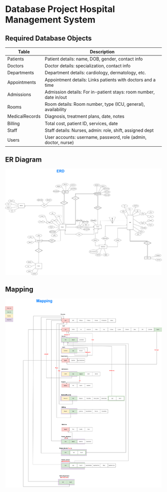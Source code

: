 # Database Project Hospital Management System
## Required Database Objects
|Table| Description|
|------| ---------|
|Patients| Patient details: name, DOB, gender, contact info |
|Doctors| Doctor details: specialization, contact info |
|Departments| Department details:  cardiology, dermatology, etc.|
|Appointments| Appointment details: Links patients with doctors and a time |
|Admissions| Admission details: For in-patient stays: room number, date in/out |
|Rooms| Room details: Room number, type (ICU, general), availability |
|MedicalRecords| Diagnosis, treatment plans, date, notes|
|Billing| Total cost, patient ID, services, date|
|Staff| Staff details: Nurses, admin: role, shift, assigned dept |
|Users| User accounts: username, password, role (admin, doctor, nurse) |

## ER Diagram
![ER Diagram](img/HospitalManagementSystem-ERD.png)
## Mapping
![Mapping](img/HospitalManagementSystem-Mapping.png)
